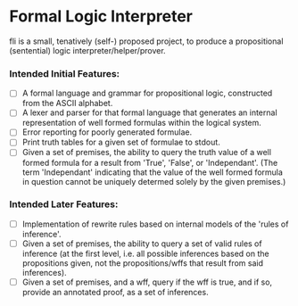 # Formal Logic Interpreter
fli is a small, tenatively (self-) proposed project, to produce a propositional (sentential) logic interpreter/helper/prover.

### Intended Initial Features:
- [ ] A formal language and grammar for propositional logic, constructed from the ASCII alphabet.
- [ ] A lexer and parser for that formal language that generates an internal representation of well formed formulas within the logical system.
- [ ] Error reporting for poorly generated formulae.
- [ ] Print truth tables for a given set of formulae to stdout.
- [ ] Given a set of premises, the ability to query the truth value of a well formed formula for a result from 'True', 'False', or 'Independant'. (The term 'Independant' indicating that the value of the well formed formula in question cannot be uniquely determed solely by the given premises.)

### Intended Later Features:
- [ ] Implementation of rewrite rules based on internal models of the 'rules of inference'.
- [ ] Given a set of premises, the ability to query a set of valid rules of inference (at the first level, i.e. all possible inferences based on the propositions given, not the propositions/wffs that result from said inferences).
- [ ] Given a set of premises, and a wff, query if the wff is true, and if so, provide an annotated proof, as a set of inferences. 
